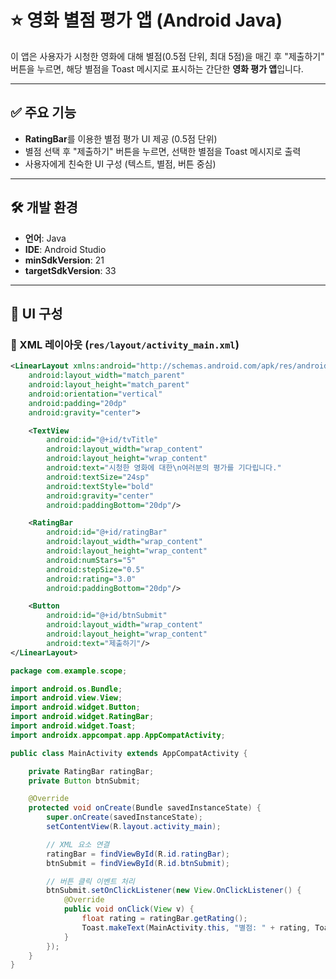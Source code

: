 # ⭐ 영화 별점 평가 앱 (Android Java)

이 앱은 사용자가 시청한 영화에 대해 별점(0.5점 단위, 최대 5점)을 매긴 후 "제출하기" 버튼을 누르면, 해당 별점을 Toast 메시지로 표시하는 간단한 **영화 평가 앱**입니다.

---

## ✅ 주요 기능

- **RatingBar**를 이용한 별점 평가 UI 제공 (0.5점 단위)
- 별점 선택 후 "제출하기" 버튼을 누르면, 선택한 별점을 Toast 메시지로 출력
- 사용자에게 친숙한 UI 구성 (텍스트, 별점, 버튼 중심)

---

## 🛠️ 개발 환경

- **언어**: Java  
- **IDE**: Android Studio  
- **minSdkVersion**: 21  
- **targetSdkVersion**: 33  

---

## 📱 UI 구성

### 🔹 XML 레이아웃 (`res/layout/activity_main.xml`)
```xml
<LinearLayout xmlns:android="http://schemas.android.com/apk/res/android"
    android:layout_width="match_parent"
    android:layout_height="match_parent"
    android:orientation="vertical"
    android:padding="20dp"
    android:gravity="center">

    <TextView
        android:id="@+id/tvTitle"
        android:layout_width="wrap_content"
        android:layout_height="wrap_content"
        android:text="시청한 영화에 대한\n여러분의 평가를 기다립니다."
        android:textSize="24sp"
        android:textStyle="bold"
        android:gravity="center"
        android:paddingBottom="20dp"/>

    <RatingBar
        android:id="@+id/ratingBar"
        android:layout_width="wrap_content"
        android:layout_height="wrap_content"
        android:numStars="5"
        android:stepSize="0.5"
        android:rating="3.0"
        android:paddingBottom="20dp"/>

    <Button
        android:id="@+id/btnSubmit"
        android:layout_width="wrap_content"
        android:layout_height="wrap_content"
        android:text="제출하기"/>
</LinearLayout>
```
```java
package com.example.scope;

import android.os.Bundle;
import android.view.View;
import android.widget.Button;
import android.widget.RatingBar;
import android.widget.Toast;
import androidx.appcompat.app.AppCompatActivity;

public class MainActivity extends AppCompatActivity {

    private RatingBar ratingBar;
    private Button btnSubmit;

    @Override
    protected void onCreate(Bundle savedInstanceState) {
        super.onCreate(savedInstanceState);
        setContentView(R.layout.activity_main);

        // XML 요소 연결
        ratingBar = findViewById(R.id.ratingBar);
        btnSubmit = findViewById(R.id.btnSubmit);

        // 버튼 클릭 이벤트 처리
        btnSubmit.setOnClickListener(new View.OnClickListener() {
            @Override
            public void onClick(View v) {
                float rating = ratingBar.getRating();
                Toast.makeText(MainActivity.this, "별점: " + rating, Toast.LENGTH_SHORT).show();
            }
        });
    }
}
```

